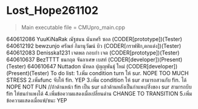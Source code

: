 # Lost_Hope261102 
>Main executable file = CMUpro_main.cpp

640612086 YuuKiNaRak ณัฐชนน นันทศรี ซอล (CODER[prototype])(Tester)
640612192 bewzunjo ศรัณย์ กิมานุวัฒน์ บิว    (CODER[กราฟฟิก,ตกแต่ง])(Tester) 
640612083 Denisska1231 เจตพล กอบกำ เจต (CODER[prototype])(Tester) 
640610637 BezTTTT ธนกฤต จันลาเศษ เบสท์   (CODER[developer])(Present)(Tester) 
640610647 Nuttadon นัทดล ปุญญพันธุ์ ใหม่   (CODER[developer])(Present)(Tester)
To do list:
    1.เพิ่ม condition turn ให้ sur. NOPE TOO MUCH STRESS
    2.เพิ่มfunc จับให้ fin. YEP
    3.เพิ่ม condition ให้ sur สามารถสวนกับ fin. ได้ NOPE NOT FUN
     //ถ้าด้านหน้า fin เป็น sur แล้วด้านหลังเป็นกำแพง/สิ่งของ sur สามารถบีบ fin ให้ชนกำแพงได้ 
    4.เพิ่มข้อความแสดงเมื่อเปลี่ยนด่าน CHANGE TO TRANSITION
    5.เพิ่มข้อความแสดงเมื่อแพ้/ชนะ YEP
    
